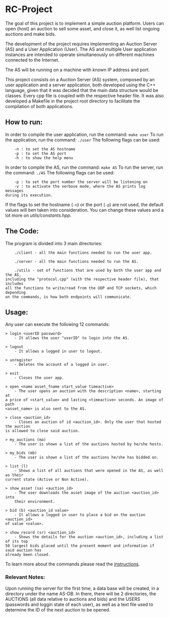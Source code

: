 # RC-Project

The goal of this project is to implement a simple auction platform. Users can open 
(host) an auction to sell some asset, and close it, as well list ongoing auctions and make bids.

The development of the project requires implementing an Auction Server (AS) and 
a User Application (User). The AS and multiple User application instances are intended 
to operate simultaneously on different machines connected to the Internet.

The AS will be running on a machine with known IP address and port.

This project consists on a Auction Server (AS) system, composed by an user application 
and a server application, both developed using the C++ language, given that it was 
decided that the main data structure would be classes. Every cpp file is coupled 
with the respective header file. It was also developed a Makefile in the project 
root directory to facilitate the compilation of both applications.

## How to run:

In order to compile the user application, run the command: `make user`
To run the application, run the command: `./user`
The following flags can be used:
```  
    -n : to set the AS hostname
    -p : to set the AS port
    -h : to show the help menu
```

In order to compile the AS, run the command: `make AS`
To run the server, run the command: `./AS`
The following flags can be used:
```
    -p : to set the port number the server will be listening on
    -v : to activate the verbose mode, where the AS prints log messages 
during its execution.
```

If the flags to set the hostname (`-n`) or the port (`-p`) are not used,
the default values will ben taken into consideration. You can change these
values and a lot more on _utils/constants.hpp_.

## The Code:

The program is divided into 3 main directories:
```
    ./client - all the main functions needed to run the user app.

    ./server - all the main functions needed to run the AS.

    ./utils - set of functions that are used by both the user app and the AS,
including the "protocol.cpp" (with the respective header file), that includes
all the functions to write/read from the UDP and TCP sockets, which depending
on the commands, is how both endpoints will communicate.
```

## Usage:

Any user can execute the following 12 commands:

    > login <userID password> 
        - It allows the user "userID" to login into the AS.

    > logout
        - It allows a logged in user to logout.

    > unregister
        - Deletes the account of a logged in user.

    > exit 
        - Closes the user app.

    > open <name asset_fname start_value timeactive>
        - The user opens an auction with the description <name>, starting at 
    a price of <start_value> and lasting <timeactive> seconds. An image of path
    <asset_name> is also sent to the AS.

    > close <auction_id>
        - Closes an auction of id <auction_id>. Only the user that hosted the auction
    is allowed to close said auction.

    > my_auctions (ma)
        - The user is shown a list of the auctions hosted by he/she hosts.

    > my_bids (mb)
        - The user is shown a list of the auctions he/she has bidded on.

    > list (l)
        - Shows a list of all auctions that were opened in the AS, as well as their 
    current state (Active or Non Active).

    > show_asset (sa) <auction_id>
        - The user downloads the asset image of the auction <auction_id> into 
        their environment.

    > bid (b) <auction_id value>
        - It allows a logged in user to place a bid on the auction <auction_id>
    of value <value>.

    > show_record (sr) <auction_id>
        - Shows the details for the auction <auction_id>, including a list of its top
    50 largest bids placed until the present moment and information if said auction has 
    already been closed. 


To learn more about the commands please read the [instructions](instructions.pdf).


### Relevant Notes:

Upon running the server for the first time, a data base will be created, in a directory 
under the name AS-DB. In there, there will be 2 directories, the AUCTIONS (all data relative 
to auctions and bids) and the USERS (passwords and loggin state of each user), as well as
a text file used to determine the ID of the next auction to be opened. 

